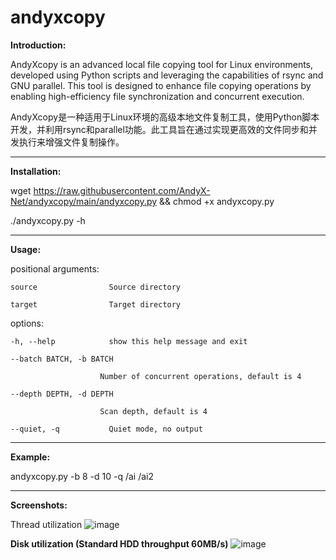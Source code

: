 # andyxcopy

**Introduction:**

AndyXcopy is an advanced local file copying tool for Linux environments, developed using Python scripts and leveraging the capabilities of rsync and GNU parallel. This tool is designed to enhance file copying operations by enabling high-efficiency file synchronization and concurrent execution.

AndyXcopy是一种适用于Linux环境的高级本地文件复制工具，使用Python脚本开发，并利用rsync和parallel功能。此工具旨在通过实现更高效的文件同步和并发执行来增强文件复制操作。

----------

**Installation:**

wget https://raw.githubusercontent.com/AndyX-Net/andyxcopy/main/andyxcopy.py && chmod +x andyxcopy.py

./andyxcopy.py -h

----------

**Usage:**

positional arguments:

    source                Source directory
  
    target                Target directory

options:

    -h, --help            show this help message and exit
  
    --batch BATCH, -b BATCH
  
                        Number of concurrent operations, default is 4
                        
    --depth DEPTH, -d DEPTH
  
                        Scan depth, default is 4
                        
    --quiet, -q           Quiet mode, no output
  


----------

**Example:**

andyxcopy.py -b 8 -d 10 -q /ai /ai2

----------

**Screenshots:**

Thread utilization
![image](https://github.com/AndyX-Net/andyxcopy/assets/27819097/7c3d9a8f-069e-4bc6-9481-4fbb409bb4b7)

**Disk utilization (Standard HDD throughput 60MB/s)**
![image](https://github.com/AndyX-Net/andyxcopy/assets/27819097/efaddf43-d8d3-42b5-bdad-7bbdc8bc5452)



